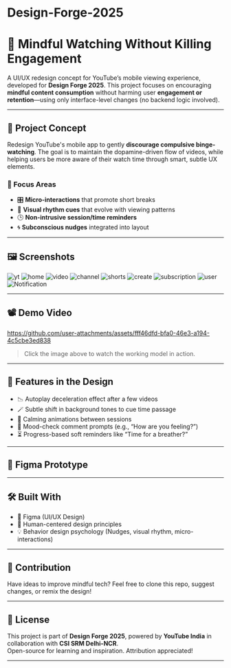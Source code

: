 # Design-Forge-2025

# 📱 Mindful Watching Without Killing Engagement

A UI/UX redesign concept for YouTube’s mobile viewing experience, developed for **Design Forge 2025**. This project focuses on encouraging **mindful content consumption** without harming user **engagement or retention**—using only interface-level changes (no backend logic involved).

---

## 🧠 Project Concept

Redesign YouTube's mobile app to gently **discourage compulsive binge-watching**. The goal is to maintain the dopamine-driven flow of videos, while helping users be more aware of their watch time through smart, subtle UX elements.

### 🎯 Focus Areas
- 🎛 **Micro-interactions** that promote short breaks  
- 🌈 **Visual rhythm cues** that evolve with viewing patterns  
- 🕒 **Non-intrusive session/time reminders**  
- 🌀 **Subconscious nudges** integrated into layout  

---

## 🖼️ Screenshots

![yt](https://github.com/user-attachments/assets/c7558b05-89cb-4ad3-a217-e6e9e0802604)
![home](https://github.com/user-attachments/assets/c9ba2fa6-6f25-48dc-9c59-1aa94150a972)
![video](https://github.com/user-attachments/assets/ba997565-5173-4bb5-a844-35b4ac97aa21)
![channel](https://github.com/user-attachments/assets/44d73a93-b3a6-46b1-b891-fbd4d2e72f01)
![shorts](https://github.com/user-attachments/assets/ad1fb84d-c8e1-49ba-a54c-bc17060ddd25)
![create](https://github.com/user-attachments/assets/b472a894-c972-4471-851b-d650bf04ac8a)
![subscription](https://github.com/user-attachments/assets/406c46df-4c7f-414e-b431-87967aa6fe91)
![user](https://github.com/user-attachments/assets/f162c3c2-561b-42b3-896f-ebedcbd54554)
![Notification](https://github.com/user-attachments/assets/62846ba9-3c31-4dc4-bcd4-d360a6b755f4)

---

## 📽️ Demo Video

https://github.com/user-attachments/assets/fff46dfd-bfa0-46e3-a194-4c5cbe3ed838

> Click the image above to watch the working model in action.

---

## 🧩 Features in the Design

- 📉 Autoplay deceleration effect after a few videos
- 🪄 Subtle shift in background tones to cue time passage
- 🌿 Calming animations between sessions
- 💬 Mood-check comment prompts (e.g., “How are you feeling?”)
- ⏳ Progress-based soft reminders like “Time for a breather?”

---

## 📁 Figma Prototype

[🔗 Click here to view the  Figma file]:([https://www.figma.com/proto/wUx11XwHX633M4JXIWkOje/Design-Forge?page-id=0%3A1&node-id=7-256&p=f&viewport=479%2C-88%2C0.78&t=oKuOpxtELt8tkbB3-1&scaling=min-zoom&content-scaling=fixed&starting-point-node-id=4%3A10)

---

## 🛠️ Built With

- 🎨 Figma (UI/UX Design)
- 🧠 Human-centered design principles
- 💡 Behavior design psychology (Nudges, visual rhythm, micro-interactions)

---

## 📌 Contribution

Have ideas to improve mindful tech? Feel free to clone this repo, suggest changes, or remix the design!

---

## 📃 License

This project is part of **Design Forge 2025**, powered by **YouTube India** in collaboration with **CSI SRM Delhi-NCR**.  
Open-source for learning and inspiration. Attribution appreciated!

---
